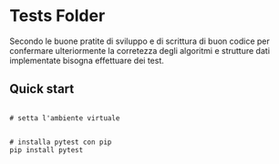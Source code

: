 # Tests Folder

Secondo le buone pratite di sviluppo e di scrittura di buon codice per 
confermare ulteriormente la corretezza degli algoritmi e strutture dati implementate
bisogna effettuare dei test.

## Quick start

```text

# setta l'ambiente virtuale


# installa pytest con pip
pip install pytest

```